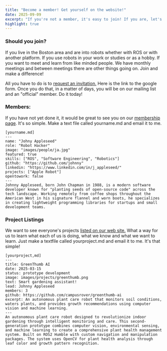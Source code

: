 ```yaml
---
title: "Become a member! Get yourself on the website!"
date: 2025-09-09
excerpt: "If you're not a member, it's easy to join! If you are, let's get you listed on our member directory! If you have a cool project, we would love to showcase you on our site."
highlight: true
---
```

### Should you join?

If you live in the Boston area and are into robots whether with ROS or with another platform. If you use robots in your work or studies or as a hobby. If you want to meet and learn from like minded people. We have monthly meetings and between meetings there are other things going on. Join and make a difference!

All you have to do is to [request an invitation.](https://docs.google.com/forms/d/e/1FAIpQLScYvvhPZmbpyqAoFFkcD_cis5RfagIL6OsL_Nk_qc4a7bsakQ/viewform) Here is the link to the google form. Once you do that, in a matter of days, you will be on our mailing list and an "official" member. Do it today!

### Members:

If you have not yet done it, it would be great to see you on our [membership page](https://bostonrobothackers.com/members.html). It's so simple. Make a text file called yourname.md and email it to me.

```
[yourname.md]
---
name: "Johny Appleseed"
role: "Robot Hacker"
image: "images/people/ja.jpg"
featured: true
skills: ["ROS", "Software Engineering", "Robotics"]
github: "https://github.com/johnny"
linkedin: "https://www.linkedin.com/in/j_appleseed/"
projects: ["Apple Robot"]
opentowork: false
---
Johnny Appleseed, born John Chapman in 1988, is a modern software developer known for "planting seeds of open-source code" across the tech landscape. Working remotely from coffee shops throughout the American West in his signature flannel and worn boots, he specializes in creating lightweight programming libraries for startups and small development teams.
```
### Project Listings

We want to see everyone's projects [listed on our web site.](https://bostonrobothackers.com/projects.html) What a way for us to learn what each of us is doing, what we know and what we want to learn. Just make a textfile called yourproject.md and email it to me. It's that simple!

```
[yourproject,md]
---
title: GreenThumb AI
date: 2025-03-15
status: prototype development
image: images/projects/greenthumb.png
text: Smart gardening assistant!
lead: Johnny Appleseed
members: 3
github: https://github.com/campusrover/greenthumb-ai
excerpt: An autonomous plant care robot that monitors soil conditions, waters plants, and provides growth recommendations using computer vision and machine learning.
---
An autonomous plant care robot designed to revolutionize indoor gardening through intelligent monitoring and care. This second-generation prototype combines computer vision, environmental sensing, and machine learning to create a comprehensive plant health management system. Built on ROS2 Humble with custom navigation and manipulation packages. The system uses OpenCV for plant health analysis through leaf color and growth pattern recognition.
```

